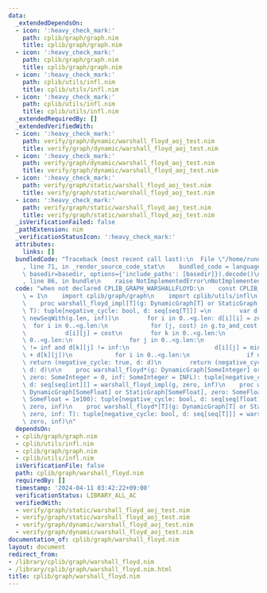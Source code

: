 ```yaml
---
data:
  _extendedDependsOn:
  - icon: ':heavy_check_mark:'
    path: cplib/graph/graph.nim
    title: cplib/graph/graph.nim
  - icon: ':heavy_check_mark:'
    path: cplib/graph/graph.nim
    title: cplib/graph/graph.nim
  - icon: ':heavy_check_mark:'
    path: cplib/utils/infl.nim
    title: cplib/utils/infl.nim
  - icon: ':heavy_check_mark:'
    path: cplib/utils/infl.nim
    title: cplib/utils/infl.nim
  _extendedRequiredBy: []
  _extendedVerifiedWith:
  - icon: ':heavy_check_mark:'
    path: verify/graph/dynamic/warshall_floyd_aoj_test.nim
    title: verify/graph/dynamic/warshall_floyd_aoj_test.nim
  - icon: ':heavy_check_mark:'
    path: verify/graph/dynamic/warshall_floyd_aoj_test.nim
    title: verify/graph/dynamic/warshall_floyd_aoj_test.nim
  - icon: ':heavy_check_mark:'
    path: verify/graph/static/warshall_floyd_aoj_test.nim
    title: verify/graph/static/warshall_floyd_aoj_test.nim
  - icon: ':heavy_check_mark:'
    path: verify/graph/static/warshall_floyd_aoj_test.nim
    title: verify/graph/static/warshall_floyd_aoj_test.nim
  _isVerificationFailed: false
  _pathExtension: nim
  _verificationStatusIcon: ':heavy_check_mark:'
  attributes:
    links: []
  bundledCode: "Traceback (most recent call last):\n  File \"/home/runner/.local/lib/python3.10/site-packages/onlinejudge_verify/documentation/build.py\"\
    , line 71, in _render_source_code_stat\n    bundled_code = language.bundle(stat.path,\
    \ basedir=basedir, options={'include_paths': [basedir]}).decode()\n  File \"/home/runner/.local/lib/python3.10/site-packages/onlinejudge_verify/languages/nim.py\"\
    , line 86, in bundle\n    raise NotImplementedError\nNotImplementedError\n"
  code: "when not declared CPLIB_GRAPH_WARSHALLFLOYD:\n    const CPLIB_GRAPH_WARSHALLFLOYD*\
    \ = 1\n    import cplib/graph/graph\n    import cplib/utils/infl\n    import sequtils\n\
    \    proc warshall_floyd_impl[T](g: DynamicGraph[T] or StaticGraph[T], zero, inf:\
    \ T): tuple[negative_cycle: bool, d: seq[seq[T]]] =\n        var d = newSeqWith(g.len,\
    \ newSeqWith(g.len, inf))\n        for i in 0..<g.len: d[i][i] = zero\n      \
    \  for i in 0..<g.len:\n            for (j, cost) in g.to_and_cost(i):\n     \
    \           d[i][j] = cost\n        for k in 0..<g.len:\n            for i in\
    \ 0..<g.len:\n                for j in 0..<g.len:\n                    if d[i][k]\
    \ != inf and d[k][j] != inf:\n                        d[i][j] = min(d[i][j], d[i][k]\
    \ + d[k][j])\n            for i in 0..<g.len:\n                if d[i][i] < 0:\
    \ return (negative_cycle: true, d: d)\n        return (negative_cycle: false,\
    \ d: d)\n\n    proc warshall_floyd*(g: DynamicGraph[SomeInteger] or StaticGraph[SomeInteger],\
    \ zero: SomeInteger = 0, inf: SomeInteger = INFL): tuple[negative_cycle: bool,\
    \ d: seq[seq[int]]] = warshall_floyd_impl(g, zero, inf)\n    proc warshall_floyd*(g:\
    \ DynamicGraph[SomeFloat] or StaticGraph[SomeFloat], zero: SomeFloat = 0.0, inf:\
    \ SomeFloat = 1e100): tuple[negative_cycle: bool, d: seq[seq[float]]] = warshall_floyd_impl(g,\
    \ zero, inf)\n    proc warshall_floyd*[T](g: DynamicGraph[T] or StaticGraph[T],\
    \ zero, inf: T): tuple[negative_cycle: bool, d: seq[seq[T]]] = warshall_floyd_impl(g,\
    \ zero, inf)\n"
  dependsOn:
  - cplib/graph/graph.nim
  - cplib/utils/infl.nim
  - cplib/graph/graph.nim
  - cplib/utils/infl.nim
  isVerificationFile: false
  path: cplib/graph/warshall_floyd.nim
  requiredBy: []
  timestamp: '2024-04-11 03:42:22+09:00'
  verificationStatus: LIBRARY_ALL_AC
  verifiedWith:
  - verify/graph/static/warshall_floyd_aoj_test.nim
  - verify/graph/static/warshall_floyd_aoj_test.nim
  - verify/graph/dynamic/warshall_floyd_aoj_test.nim
  - verify/graph/dynamic/warshall_floyd_aoj_test.nim
documentation_of: cplib/graph/warshall_floyd.nim
layout: document
redirect_from:
- /library/cplib/graph/warshall_floyd.nim
- /library/cplib/graph/warshall_floyd.nim.html
title: cplib/graph/warshall_floyd.nim
---
```

